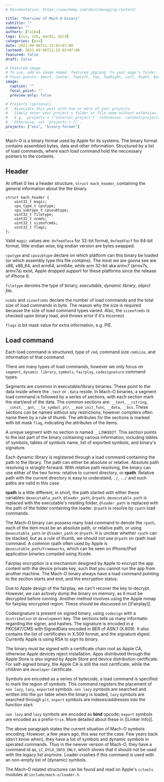 ```yaml
---
# Documentation: https://wowchemy.com/docs/managing-content/

title: "Overview of Mach-O binary"
subtitle: ""
summary: ""
authors: [luibo]
tags: [osx, iOS, macOS, dyld]
categories: [osx]
date: 2021-09-06T11:15:01+07:00
lastmod: 2021-09-06T11:15:01+07:00
featured: false
draft: false

# Featured image
# To use, add an image named `featured.jpg/png` to your page's folder.
# Focal points: Smart, Center, TopLeft, Top, TopRight, Left, Right, BottomLeft, Bottom, BottomRight.
image:
  caption: ""
  focal_point: ""
  preview_only: false

# Projects (optional).
#   Associate this post with one or more of your projects.
#   Simply enter your project's folder or file name without extension.
#   E.g. `projects = ["internal-project"]` references `content/project/deep-learning/index.md`.
#   Otherwise, set `projects = []`.
projects: ["osx", "binary-format"]
---
```


Mach-O is a binary format used by Apple for its systems. The binary format contains assembled bytes, data and other information. Structured by a list of load commands, where each load command hold the neccessary pointers to the contents.

## Header

At offset 0 lies a header structure, `struct mach_header`, containing the general information about the the binary.

```
struct mach_header {
    uint32_t magic;
    cpu_type_t cputype;
    cpu_subtype_t cpusubtype;
    uint32_t filetype;
    uint32_t ncmds;`
    uint32_t sizeofcmds;
    uint32_t flags;
};
```

Valid `magic` values are: `0xfeedface` for 32-bit format, `0xfeedfacf` for 64-bit format, little endian wise, big endian version are bytes swapped.

`cputype` and `cpusubtype` declare on which platform can this binary be loaded (or which assembly type this file contains). The most we are gonna see are x86, x86_64, and arm64, arm64e; while arm 32-bit aka armv7 (armv7s, armv7a) exist, Apple dropped support for these platforms since the release of iPhone 6.

`filetype` denotes the type of binary, *executable*, *dynamic library*, *object file*.

`ncmds` and `sizeofcmds` declare the number of load commands and the total size of load commands in byte. The reason why the size is required because the size of load command types varied. Also, the `sizeofcmds` is checked upon binary load, and throws error if it's incorrect.

`flags` is bit mask value for extra information, e.g. PIE.

## Load command

Each load command is structured, type of `cmd`, command size `cmdsize`, and information of that command.

There are many types of load commands, however we only focus on `segment`, `dynamic library`, `symbols`, `fairplay`, `codesignature` command types.

Segments are common in executable/library binaries. These point to the data inside where the `.text` or `.data` reside. In Mach-O binaries, a segment load command is followed by a series of sections, with each section mark the start/end of the data. The common sections are: `__text`, `__cstring`, `__const`, `__got`, `__la_symbol_ptr`, `__mod_init_func`, `__data`, `__bss`. These sections can be named without any restrictions, however compilers often name them by a rule of thumb. The attributes for the sections is marked with bit mask `flag`, indicating the attributes of the items.

A unique segment with no section is named `__LINKEDIT`. This section points to the last part of the binary containing various information, including tables of symbols, tables of symbols name, list of exported symbols, and binary's signature.

Each dynamic library is registered through a load command containing the path to the library. The path can either be absolute or relative. Absolute path resolving is straight-forward. With relative path resolving, the binary can use either of the two forms: relative to current directory, or **rpath**. Relative path with the current directory is easy to understand, `./`, `../` and such paths are valid in this case.

**rpath** is a little different, in short, the path started with either these variables: `@executable_path`, `@loader_path`, `@rpath`. `@executable_path` is replaced with the executable's residing folder, `@loader_path` is replaced with the path of the folder containing the loader. `@rpath` is resolve by `rpath` load commands.

The Mach-O binary can possess many load command to denote the `rpath`, each of the item must be an absolute path, or relative path, or using `@executable_path` or `@loader_path` or `@rpath`. It is unclear whether `rpath` can be stacked, but as a rule of thumb, we should not use `@rpath` on rpath load command. A common rpath often used by Apple is `@executable_path/Frameworks`, which can be seen on iPhone/iPad application binaries compiled using Xcode.

Fairplay encryption is a mechanism designed by Apple to encrypt the app content with the device private key, such that you cannot run the app from another machine. The Mach-O binary always have a load command pointing to the section starts and end, and the encryption status.

Due to Apple design of the fairplay, we can't recover the key to decrypt. However, we can actively dump the binary on memory, as it must be decrypted before running. Another method involves using the Apple mmap for fairplay encrypted region. These should be discussed on [[Fairplay]].

Codesignature is present on signed binary, using `codesign` with a `distribution` or `development` key. The sections tells us many informatin regarding the signer, and hashes. The signature is encoded in a PKCS#7/CMS with SignedData encoded in BER of ASN.1 (X.609). It also contains the list of certificates in X.509 format, and the signature digest. Currently Apple is using RSA to sign its binary.

The binary must be signed with a certificate chain root as Apple CA, otherwise Apple devices reject installation. Apps distributed through the Apple Store is also signed by Apple Store and device distribution certificate. For self-signed binary, the Apple CA is still the root certificate, while the children are `developer` certificate.

Symbols are encoded as a series of bytecode, a load command is specified to mark the region of symbols. This command registers the placement of `non lazy`, `lazy`, `exported` symbols. `non lazy` symbols are searched and written into the `got` table when the binary is loaded, `lazy` symbols are searched through `plt`, `export` symbols are indexes/addresses into the function start.

`non lazy` and `lazy` symbols are encoded as **bind** opcode; `export` symbols are encoded as a prefix-`trie`. More detailed about these in [[Linker Info]].

The above paragraph states the current situation of Mach-O symbols encoding. However, a few years ago, this was not the case. Few years back (don't know when), they have a list of symbols and dynamic symbols in sperated commands. Thus in the newver version of Mach-O, they have a command id as, `LC_DYLD_INFO_ONLY`, which shows that it should not be used with the legacy list anymore. Loader crashes if this command is used with an non-empty list of (dynamic) symbols.

The Mach-O related structures can be found and read on Apple's `cctools` modules at `include/mach-o/loader.h`.
